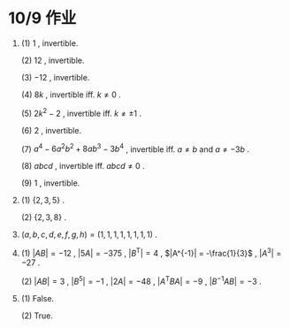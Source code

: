 # 10/9 作业

1. (1) $1$ , invertible.
   
   (2) $12$ , invertible.
   
   (3) $-12$ , invertible.
   
   (4) $8k$ , invertible iff. $k \ne 0$ .
   
   (5) $2k^2 - 2$ , invertible iff. $k \ne \pm 1$ .
   
   (6) $2$ , invertible.
   
   (7) $a^4 - 6a^2b^2 + 8ab^3 -3b^4$ , invertible iff. $a \ne b$ and $a \ne -3b$ .
   
   (8) $abcd$ , invertible iff. $abcd \ne 0$ .
   
   (9) $1$ , invertible.

2. (1) $\left\{ 2, 3, 5 \right\}$ .
   
   (2) $\left\{ 2, 3, 8 \right\}$ .

3. $(a,b,c,d,e,f,g,h) = (1,1,1,1,1,1,1,1)$ .

4. (1) $|AB| = -12$ , $|5A| = -375$ , $|B^\mathrm T| = 4$ , $|A^{-1}| = -\frac{1}{3}$ , $|A^3| = -27$ .
   
   (2) $|AB| = 3$ , $|B^5| = -1$ , $|2A| = -48$ , $|A^\mathrm T BA| = -9$ , $|B^{-1}AB| = -3$ .

5. (1) False.
   
   (2) True.
